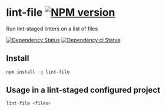# lint-file [![NPM version][npm-image]][npm-url]

Run lint-staged linters on a list of files

[![Dependency Status][daviddm-image]][daviddm-url]
[![Dependency ci Status][dependencyci-image]][dependencyci-url]

## Install

```bash
npm install -g lint-file
```

## Usage in a lint-staged configured project

```bash
lint-file <files>
```

[npm-image]: https://img.shields.io/npm/v/lint-file.svg?style=flat-square
[npm-url]: https://npmjs.org/package/lint-file
[daviddm-image]: https://david-dm.org/christophehurpeau/lint-file.svg?style=flat-square
[daviddm-url]: https://david-dm.org/christophehurpeau/lint-file
[dependencyci-image]: https://dependencyci.com/github/christophehurpeau/lint-file/badge?style=flat-square
[dependencyci-url]: https://dependencyci.com/github/christophehurpeau/lint-file
